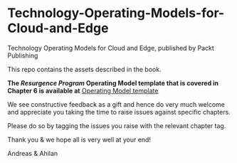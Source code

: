 # Technology-Operating-Models-for-Cloud-and-Edge
Technology Operating Models for Cloud and Edge, published by Packt Publishing

This repo contains the assets described in the book.

**The _Resurgence Program_ Operating Model template that is covered in Chapter 6 is available at** [Operating Model template](https://docs.google.com/spreadsheets/d/1tCzjgtLrHhjFQv7_GdqpRQwdgNsj3PnKjL87dRGOS4A/edit?usp=sharing)

We see constructive feedback as a gift and hence do very much welcome and appreciate you taking the time to raise issues against specific chapters.

Please do so by tagging the issues you raise with the relevant chapter tag.

Thank you & we hope all is very well at your end!

Andreas & Ahilan

